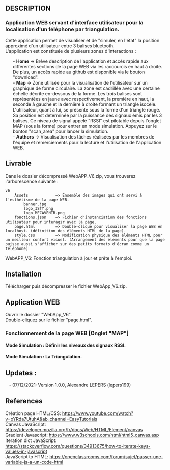 ## DESCRIPTION
### Application WEB servant d'interface utilisateur pour la localisation d'un téléphone par triangulation.</br>
Cette application permet de visualiser et de "simuler, en l'état" la position approximé d'un utilisateur entre 3 balises bluetooth.</br>
L'application est constituée de plusieurs zones d'interactions :</br>
<ul>
  - <strong>Home</strong> -> Brève description de l'application et accès rapide aux différentes sections de la page WEB via les raccourcis en haut à droite. De plus, un accès rapide au github est disponible via le bouton "download".</br>
  - <strong>Map</strong> -> Zone utilisée pour la visualisation de l'utilisateur sur un graphique de forme circulaire. La zone est cadrillée avec une certaine échelle décrite en-dessous de la forme. Les trois balises sont représentées en jaune avec respectivement, la première en haut, la seconde à gauche et la dernière à droite formant un triangle isocèle. L'utilisateur, quant à lui, se présente sous la forme d'un triangle rouge. Sa position est determinée par la puissance des signaux émis par les 3 balises. Ce niveau de signal appelé "RSSI" est pilotable depuis l'onglet MAP (sous la forme) pour entrer en mode simulation. Appuyez sur le bonton "scan_area" pour lancer la simulation.</br>
  - <strong>Authors</strong> -> Visualisation des tâches réalisées par les membres de l'équipe et remerciements pour la lecture et l'utilisation de l'application WEB.</br>
</ul>

## Livrable
Dans le dossier décompressé WebAPP_V6.zip, vous trouverez l'arborescence suivante :
```
v6
    Assets            => Ensemble des images qui ont servi à l'esthétisme de la page WEB.
        banner.jpg
        logo_ISTY.png
        logo_MECAVENIR.png
    fonctions.json    => Fichier d'instanciation des fonctions utilisateur pour interagir avec la page.
    page.html         => Double-clique pour visualiser la page WEB en localhost. (définition des éléments HTML de la page).
    style.css         => Modification physique des éléments HTML pour un meilleur confort visuel. (Arrangement des éléments pour que la page puisse aussi s'afficher sur des petits formats d'écran comme un téléphone)
``` 
WebAPP_V6: Fonction triangulation à jour et prête à l'emploi.</br>

## Installation
Télécharger puis décompresser le fichier WebApp_V6.zip.</br>

## Application WEB
Ouvrir le dossier "WebApp_V6".</br>
Double-cliquez sur le fichier "page.html".</br>

### Fonctionnement de la page WEB [Onglet "MAP"]
#### Mode Simulation : Définir les niveaux des signaux RSSI.</br>

#### Mode Simulation : La Triangulation.</br>

## Updates :
&nbsp;&nbsp;&nbsp;- 07/12/2021: Version 1.0.0, Alexandre LEPERS (lepers199)

## References
Création page HTML/CSS: https://www.youtube.com/watch?v=oYRda7UtuhA&ab_channel=EasyTutorials</br>
Canvas JavaScript: https://developer.mozilla.org/fr/docs/Web/HTML/Element/canvas</br>
Gradient Javascript: https://www.w3schools.com/html/html5_canvas.asp</br>
Iteration dict JavaScript: https://stackoverflow.com/questions/34913675/how-to-iterate-keys-values-in-javascript</br>
JavaScript to HTML: https://openclassrooms.com/forum/sujet/passer-une-variable-js-a-un-code-html
